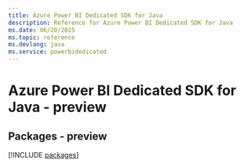 ```yaml
---
title: Azure Power BI Dedicated SDK for Java
description: Reference for Azure Power BI Dedicated SDK for Java
ms.date: 06/20/2025
ms.topic: reference
ms.devlang: java
ms.service: powerbidedicated
---
```

# Azure Power BI Dedicated SDK for Java - preview
## Packages - preview
[!INCLUDE [packages](power-bi-dedicated-index.md)]